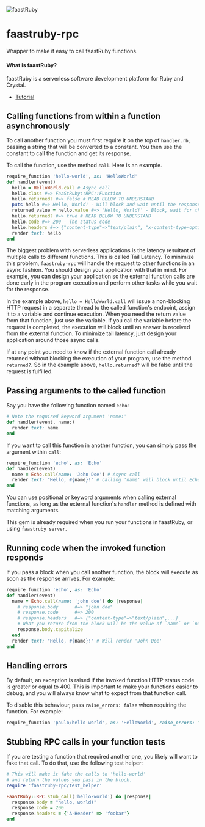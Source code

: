 ![faastRuby](https://faastruby.io/wp-content/uploads/2019/03/logo-positive.png)
# faastruby-rpc

Wrapper to make it easy to call faastRuby functions.

#### What is faastRuby?
faastRuby is a serverless software development platform for Ruby and Crystal.

* [Tutorial](https://faastruby.io/docs/faastruby-local)

## Calling functions from within a function asynchronously

To call another function you must first require it on the top of `handler.rb`, passing a string that will be converted to a constant. You then use the constant to call the function and get its response.

To call the function, use the method `call`. Here is an example.

```ruby
require_function 'hello-world', as: 'HelloWorld'
def handler(event)
  hello = HelloWorld.call # Async call
  hello.class #=> FaaStRuby::RPC::Function
  hello.returned? #=> false # READ BELOW TO UNDERSTAND
  puts hello #=> Hello, World! - Will block and wait until the response arrives
  returned_value = hello.value #=> 'Hello, World!' - Block, wait for the response and assign to variable 'returned_value'
  hello.returned? #=> true # READ BELOW TO UNDERSTAND
  hello.code #=> 200 - The status code
  hello.headers #=> {"content-type"=>"text/plain", "x-content-type-options"=>"nosniff", "connection"=>"close", "content-length"=>"5"} - The response headers
  render text: hello
end
```
The biggest problem with serverless applications is the latency resultant of multiple calls to different functions. This is called Tail Latency.
To minimize this problem, `faastruby-rpc` will handle the request to other functions in an async fashion.
You should design your application with that in mind. For example, you can design your application so the external function calls are done early in the program execution and perform other tasks while you wait for the response.

In the example above, `hello = HelloWorld.call` will issue a non-blocking HTTP request in a separate thread to the called function's endpoint, assign it to a variable and continue execution. When you need the return value from that function, just use the variable. If you call the variable before the request is completed, the execution will block until an answer is received from the external function. To minimize tail latency, just design your application around those async calls.

If at any point you need to know if the external function call already returned without blocking the execution of your program, use the method `returned?`. So in the example above, `hello.returned?` will be false until the request is fulfilled.

## Passing arguments to the called function

Say you have the following function named `echo`:

```ruby
# Note the required keyword argument 'name:'
def handler(event, name:)
  render text: name
end
```

If you want to call this function in another function, you can simply pass the argument within `call`:

```ruby
require_function 'echo', as: 'Echo'
def handler(event)
  name = Echo.call(name: 'John Doe') # Async call
  render text: "Hello, #{name}!" # calling 'name' will block until Echo returns
end
```
You can use positional or keyword arguments when calling external functions, as long as the external function's `handler` method is defined with matching arguments.

This gem is already required when you run your functions in faastRuby, or using `faastruby server`.

## Running code when the invoked function responds
If you pass a block when you call another function, the block will execute as soon as the response arrives. For example:

```ruby
require_function 'echo', as: 'Echo'
def handler(event)
  name = Echo.call(name: 'john doe') do |response|
    # response.body      #=> "john doe"
    # response.code      #=> 200
    # response.headers   #=> {"content-type"=>"text/plain",...}
    # What you return from the block will be the value of `name` or `name.body`
    response.body.capitalize
  end
  render text: "Hello, #{name}!" # Will render 'John Doe'
end
```

## Handling errors

By default, an exception is raised if the invoked function HTTP status code is greater or equal to 400. This is important to make your functions easier to debug, and you will always know what to expect from that function call.

To disable this behaviour, pass `raise_errors: false` when requiring the function. For example:

```ruby
require_function 'paulo/hello-world', as: 'HelloWorld', raise_errors: false
```

## Stubbing RPC calls in your function tests
If you are testing a function that required another one, you likely will want to fake that call. To do that, use the following test helper:

```ruby
# This will make it fake the calls to 'hello-world'
# and return the values you pass in the block.
require 'faastruby-rpc/test_helper'

FaaStRuby::RPC.stub_call('hello-world') do |response|
  response.body = "hello, world!"
  response.code = 200
  response.headers = {'A-Header' => 'foobar'}
end
```
